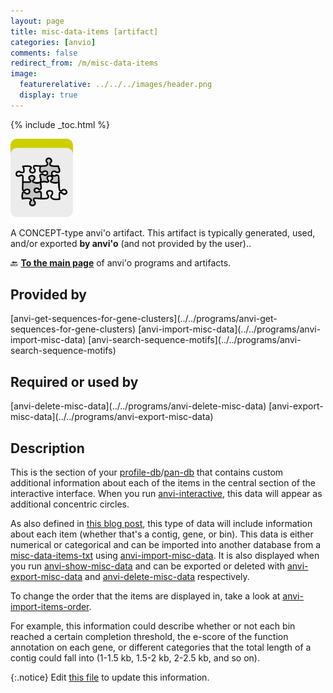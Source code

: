 ```yaml
---
layout: page
title: misc-data-items [artifact]
categories: [anvio]
comments: false
redirect_from: /m/misc-data-items
image:
  featurerelative: ../../../images/header.png
  display: true
---
```



{% include _toc.html %}


<img src="../../images/icons/CONCEPT.png" alt="CONCEPT" style="width:100px; border:none" />

A CONCEPT-type anvi'o artifact. This artifact is typically generated, used, and/or exported **by anvi'o** (and not provided by the user)..

🔙 **[To the main page](../../)** of anvi'o programs and artifacts.

## Provided by


<p style="text-align: left" markdown="1"><span class="artifact-p">[anvi-get-sequences-for-gene-clusters](../../programs/anvi-get-sequences-for-gene-clusters)</span> <span class="artifact-p">[anvi-import-misc-data](../../programs/anvi-import-misc-data)</span> <span class="artifact-p">[anvi-search-sequence-motifs](../../programs/anvi-search-sequence-motifs)</span></p>


## Required or used by


<p style="text-align: left" markdown="1"><span class="artifact-r">[anvi-delete-misc-data](../../programs/anvi-delete-misc-data)</span> <span class="artifact-r">[anvi-export-misc-data](../../programs/anvi-export-misc-data)</span></p>


## Description

This is the section of your <span class="artifact-n">[profile-db](/software/anvio/help/main/artifacts/profile-db)</span>/<span class="artifact-n">[pan-db](/software/anvio/help/main/artifacts/pan-db)</span> that contains custom additional information about each of the items in the central section of the interactive interface. When you run <span class="artifact-n">[anvi-interactive](/software/anvio/help/main/programs/anvi-interactive)</span>, this data will appear as additional concentric circles. 

As also defined in [this blog post](http://merenlab.org/2017/12/11/additional-data-tables/#views-items-layers-orders-some-anvio-terminology), this type of data will include information about each item (whether that's a contig, gene, or bin). This data is either numerical or categorical and can be imported into another database from a <span class="artifact-n">[misc-data-items-txt](/software/anvio/help/main/artifacts/misc-data-items-txt)</span> using <span class="artifact-n">[anvi-import-misc-data](/software/anvio/help/main/programs/anvi-import-misc-data)</span>. It is also displayed when you run <span class="artifact-n">[anvi-show-misc-data](/software/anvio/help/main/programs/anvi-show-misc-data)</span> and can be exported or deleted with <span class="artifact-n">[anvi-export-misc-data](/software/anvio/help/main/programs/anvi-export-misc-data)</span> and <span class="artifact-n">[anvi-delete-misc-data](/software/anvio/help/main/programs/anvi-delete-misc-data)</span> respectively. 

To change the order that the items are displayed in, take a look at <span class="artifact-n">[anvi-import-items-order](/software/anvio/help/main/programs/anvi-import-items-order)</span>.

For example, this information could describe whether or not each bin reached a certain completion threshold, the e-score of the function annotation on each gene, or different categories that the total length of a contig could fall into (1-1.5 kb, 1.5-2 kb, 2-2.5 kb, and so on). 


{:.notice}
Edit [this file](https://github.com/merenlab/anvio/tree/master/anvio/docs/artifacts/misc-data-items.md) to update this information.

